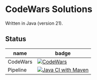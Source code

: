 # CodeWars Solutions

Written in Java (version 21).

## Status

| name     | badge                                                                                                                                                                           | 
|----------|---------------------------------------------------------------------------------------------------------------------------------------------------------------------------------|
| CodeWars | [![CodeWars](https://www.codewars.com/users/Mishco/badges/micro)](https://www.codewars.com/users/Mishco)                                                                        | 
| Pipeline | [![Java CI with Maven](https://github.com/Mishco/Codewars/actions/workflows/maven.yml/badge.svg?branch=master)](https://github.com/Mishco/Codewars/actions/workflows/maven.yml) |
